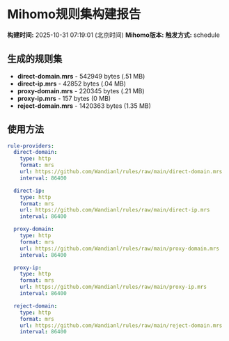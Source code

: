 # Mihomo规则集构建报告

**构建时间:** 2025-10-31 07:19:01 (北京时间)
**Mihomo版本:** 
**触发方式:** schedule

## 生成的规则集

- **direct-domain.mrs** - 542949 bytes (.51 MB)
- **direct-ip.mrs** - 42852 bytes (.04 MB)
- **proxy-domain.mrs** - 220345 bytes (.21 MB)
- **proxy-ip.mrs** - 157 bytes (0 MB)
- **reject-domain.mrs** - 1420363 bytes (1.35 MB)

## 使用方法

```yaml
rule-providers:
  direct-domain:
    type: http
    format: mrs
    url: https://github.com/Wandianl/rules/raw/main/direct-domain.mrs
    interval: 86400

  direct-ip:
    type: http
    format: mrs
    url: https://github.com/Wandianl/rules/raw/main/direct-ip.mrs
    interval: 86400

  proxy-domain:
    type: http
    format: mrs
    url: https://github.com/Wandianl/rules/raw/main/proxy-domain.mrs
    interval: 86400

  proxy-ip:
    type: http
    format: mrs
    url: https://github.com/Wandianl/rules/raw/main/proxy-ip.mrs
    interval: 86400

  reject-domain:
    type: http
    format: mrs
    url: https://github.com/Wandianl/rules/raw/main/reject-domain.mrs
    interval: 86400

```
